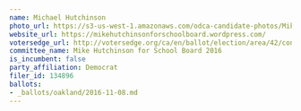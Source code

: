 ```yaml
---
name: Michael Hutchinson
photo_url: https://s3-us-west-1.amazonaws.com/odca-candidate-photos/Mike-Hutchinson.png
website_url: https://mikehutchinsonforschoolboard.wordpress.com/
votersedge_url: http://votersedge.org/ca/en/ballot/election/area/42/contests/contest/13218/candidate/130700?&county=Alameda%20County&election_authority_id=1
committee_name: Mike Hutchinson for School Board 2016
is_incumbent: false
party_affiliation: Democrat
filer_id: 134896
ballots:
- _ballots/oakland/2016-11-08.md
---
```

